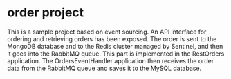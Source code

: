 # order project
This is a sample project based on event sourcing.
An API interface for ordering and retrieving orders has been exposed. The order is sent to the MongoDB database and to the Redis cluster managed by Sentinel, and then it goes into the RabbitMQ queue. This part is implemented in the RestOrders application.
The OrdersEventHandler application then receives the order data from the RabbitMQ queue and saves it to the MySQL database.
